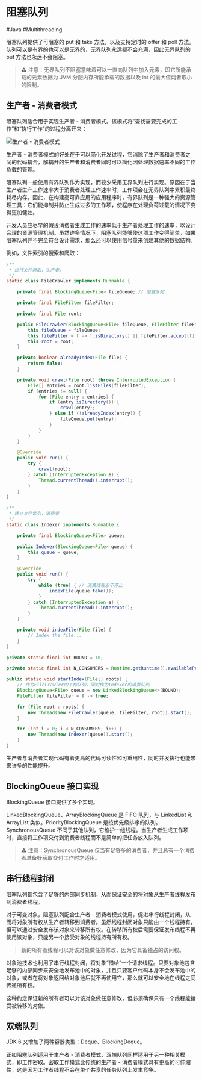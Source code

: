 # 阻塞队列
#Java #Multithreading 

阻塞队列提供了可阻塞的 put 和 take 方法，以及支持定时的 offer 和 poll 方法。队列可以是有界的也可以是无界的，无界队列永远都不会充满，因此无界队列的 put 方法也永远不会阻塞。

> ⚠️ 注意：无界队列不阻塞意味着可以一直向队列中加入元素，即它所能承载的元素数据为 JVM 分配内存所能承载的数据以及 int 的最大值两者取小的限制。

## 生产者 - 消费者模式

阻塞队列适合用于实现生产者 - 消费者模式。该模式将“查找需要完成的工作”和“执行工作”的过程分离开来：

![生产者 - 消费者模式](https://my-images-repo.oss-cn-hangzhou.aliyuncs.com/java-concurrency-in-practice/productor-customer-pattern.png)

生产者 - 消费者模式的好处在于可以简化开发过程，它消除了生产者和消费者之间的代码耦合，解耦开的生产者和消费者同时可以简化因处理数据速率不同的工作负载的管理。

阻塞队列一般使用有界队列作为实现，而较少采用无界队列进行实现。原因在于当生产者生产工作速率大于消费者处理工作速率时，工作项会在无界队列中累积最终耗尽内存。因此，在构建高可靠应用的应用程序时，有界队列是一种强大的资源管理工具：它们能抑制并防止生成过多的工作项，使程序在处理负荷过载的情况下变得更加健壮。

开发人员应尽早的假设消费者生成工作的速率低于生产者处理工作的速率，以设计合理的资源管理机制。虽然许多情况下，阻塞队列能够使这项工作变得简单，如果阻塞队列并不完全符合设计需求，那么还可以使用信号量来创建其他的数据结构。

例如，文件索引的搜索和爬取：

```java
/**
 * 进行文件爬取，生产者。
 */
static class FileCrawler implements Runnable {

    private final BlockingQueue<File> fileQueue; // 阻塞队列

    private final FileFilter fileFilter;

    private final File root;

    public FileCrawler(BlockingQueue<File> fileQueue, FileFilter fileFilter, File root) {
        this.fileQueue = fileQueue;
        this.fileFilter = f -> f.isDirectory() || fileFilter.accept(f); // 筛选文件夹或fileFilter过滤的
        this.root = root;
    }

    private boolean alreadyIndex(File file) {
        return false;
    }

    private void crawl(File root) throws InterruptedException {
        File[] entries = root.listFiles(fileFilter);
        if (entries != null) {
            for (File entry : entries) {
                if (entry.isDirectory()) {
                    crawl(entry);
                } else if (!alreadyIndex(entry)) {
                    fileQueue.put(entry);
                }
            }
        }
    }

    @Override
    public void run() {
        try {
            crawl(root);
        } catch (InterruptedException e) {
            Thread.currentThread().interrupt();
        }
    }
}

/**
 * 建立文件索引，消费者
 */
static class Indexer implements Runnable {

    private final BlockingQueue<File> queue;

    public Indexer(BlockingQueue<File> queue) {
        this.queue = queue;
    }

    @Override
    public void run() {
        try {
            while (true) { // 消费线程永不停止
                indexFile(queue.take());
            }
        } catch (InterruptedException e) {
            Thread.currentThread().interrupt();
        }
    }

    private void indexFile(File file) {
        // Index the file...
    }
}

private static final int BOUND = 10;

private static final int N_CONSUMERS = Runtime.getRuntime().availableProcessors();

public static void startIndex(File[] roots) {
    // 作为FileCrawler的工作队列，同时作为Indexer的消费队列
    BlockingQueue<File> queue = new LinkedBlockingQueue<>(BOUND);
    FileFilter fileFilter = f -> true;

    for (File root : roots) {
        new Thread(new FileCrawler(queue, fileFilter, root)).start();
    }

    for (int i = 0; i < N_CONSUMERS; i++) {
        new Thread(new Indexer(queue)).start();
    }
}
```

生产者与消费者实现代码有着更高的代码可读性和可重用性，同时并发执行也能带来许多的性能提升。

## BlockingQueue 接口实现

BlockingQueue 接口提供了多个实现。

LinkedBlockingQueue、ArrayBlockingQueue 是 FIFO 队列，与 LinkedList 和 ArrayList 类似。PriorityBlockingQueue 是按优先级排序的队列。SynchronousQueue 不同于其他队列，它维护一组线程。当生产者生成工作项时，直接将工作项交付到消费者线程而不是简单的把任务放入队列。

> ⚠️ 注意：SynchronousQueue 仅当有足够多的消费者，并且总有一个消费者准备好获取交付工作时才适用。

## 串行线程封闭

阻塞队列都包含了足够的内部同步机制，从而保证安全的将对象从生产者线程发布到消费者线程。

对于可变对象，阻塞队列配合生产者 - 消费者模式使用，促进串行线程封闭，从而将对象所有权从生产者转移到消费者。虽然线程封闭对象只能由一个线程持有，但可以通过安全发布该对象来转移所有权。在转移所有权后需要保证发布线程不再使用该对象，只能另一个接受对象的线程持有所有权。

> 新的所有者线程可以对该对象做任意修改，因为它具备独占的访问权。

对象池技术也利用了串行线程封闭，将对象“借给”一个请求线程。只要对象池包含足够的内部同步来安全地发布池中的对象，并且只要客户代码本身不会发布池中的对象，或者在将对象返回给对象池后就不再使用它，那么就可以安全地在线程之间传递所有权。

这种约定保证新的所有者可以对该对象做任意修改，但必须确保只有一个线程能接受被转移的对象。

## 双端队列

JDK 6 又增加了两种容器类型：Deque、BlockingDeque。

正如阻塞队列适用于生产者 - 消费者模式，双端队列同样适用于另一种相关模式，即工作密取。密取工作模式比传统的生产者 - 消费者模式具有更高的可伸缩性，这是因为工作者线程不会在单个共享的任务队列上发生竞争。

